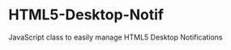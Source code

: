 HTML5-Desktop-Notif
===================

JavaScript class to easily manage HTML5 Desktop Notifications